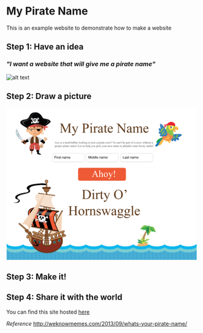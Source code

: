 # My Pirate Name

This is an example website to demonstrate how to make a website

## Step 1: Have an idea
### *"I want a website that will give me a pirate name"*

![alt text](http://weknowmemes.com/wp-content/uploads/2013/09/whats-your-pirate-name.jpg "My Pirate Name Algorithm")

## Step 2: Draw a picture
![alt text](https://github.com/nielsencfm/mypiratename.github.io/blob/master/design.png "My Pirate Name Design")

## Step 3: Make it!

## Step 4: Share it with the world
You can find this site hosted [here](https://mypiratename.herokuapp.com/)

*Reference*
http://weknowmemes.com/2013/09/whats-your-pirate-name/
